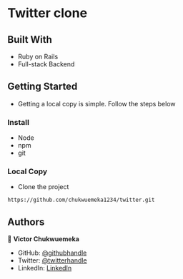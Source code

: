 # Twitter clone

## Built With

- Ruby on Rails
- Full-stack Backend


## Getting Started

- Getting a local copy is simple. Follow the steps below

### Install

- Node
- npm
- git

### Local Copy

- Clone the project

```
https://github.com/chukwuemeka1234/twitter.git
```

## Authors

👤 **Victor Chukwuemeka**

- GitHub: [@githubhandle](https://github.com/chukwuemeka1234/)
- Twitter: [@twitterhandle](https://twitter.com/@avc_victor)
- LinkedIn: [LinkedIn](https://www.linkedin.com/in/vic-chukwuemeka/)
